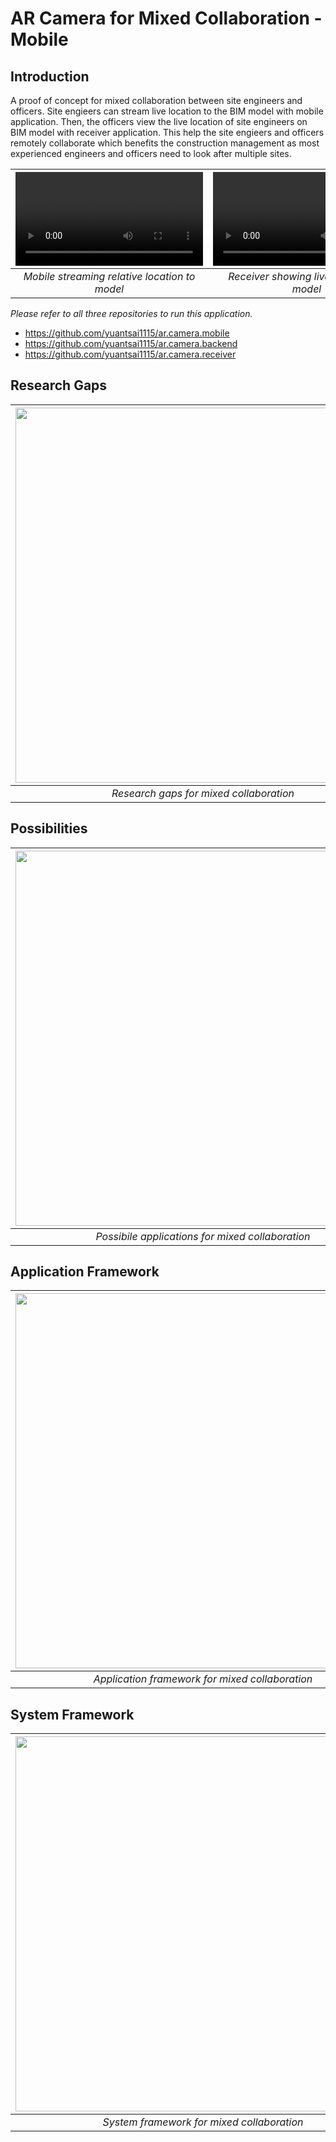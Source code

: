 # AR Camera for Mixed Collaboration - Mobile

## Introduction
A proof of concept for mixed collaboration between site engineers and officers. Site engieers can stream live location to the BIM model with mobile application. Then, the officers view the live location of site engineers on BIM model with receiver application. This help the site engieers and officers remotely collaborate which benefits the construction management as most experienced engineers and officers need to look after multiple sites. 

| <video src="https://user-images.githubusercontent.com/119405090/218675712-1654923e-1d4c-4b18-9b0a-0816db121409.mp4"> |  <video src="https://user-images.githubusercontent.com/119405090/218676350-b36db086-cb4b-45ca-ba04-26085498ae35.mp4"> | 
|:--:| :--:| 
| *Mobile streaming relative location to model* | *Receiver showing live location on model* |

*Please refer to all three repositories to run this application.*
- https://github.com/yuantsai1115/ar.camera.mobile
- https://github.com/yuantsai1115/ar.camera.backend
- https://github.com/yuantsai1115/ar.camera.receiver

## Research Gaps
| <img src="https://user-images.githubusercontent.com/119405090/218685030-0decbf94-2b6f-47b0-9b6f-8952342bdb8e.jpg" width="600"> |
|:--:|
| *Research gaps for mixed collaboration* |

## Possibilities
| <img src="https://user-images.githubusercontent.com/119405090/218685044-a53f42b7-0805-4f39-a4a7-65114df3da92.jpg" width="600"> |
|:--:|
| *Possibile applications for mixed collaboration* |
  
## Application Framework
| <img src="https://user-images.githubusercontent.com/119405090/218685074-4fb337d7-81a9-4821-a2c3-d0d8993b3044.jpg" width="600"> |
|:--:|
| *Application framework for mixed collaboration* |

## System Framework
| <img src="https://user-images.githubusercontent.com/119405090/218685094-74d00339-d5b3-4523-8bf8-5918deef9e85.jpg" width="600"> |
|:--:|
| *System framework for mixed collaboration* |

